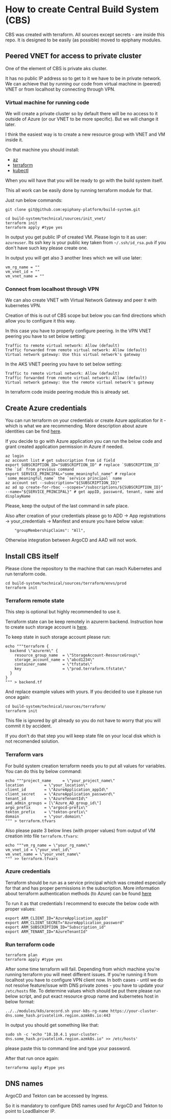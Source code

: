 # How to create Central Build System (CBS)

CBS was created with terraform.
All sources except secrets - are inside this repo.
It is designed to be easily (as possible) moved to epiphany modules.

## Peered VNET for access to private cluster

One of the element of CBS is private aks cluster.

It has no public IP address so to get to it we have to be in private network. We can achieve that by running our code from virtual machine in (peered) VNET or from localhost by connecting through VPN.

### Virtual machine for running code

We will create a private cluster so by default there will be no access to it outside of Azure (or our VNET to be more specific).
But we will change it later.

I think the easiest way is to create a new resource group with VNET and VM inside it.

On that machine you should install:

* [az](https://docs.microsoft.com/pl-pl/cli/azure/install-azure-cli)
* [terraform](https://learn.hashicorp.com/tutorials/terraform/install-cli)
* [kubectl](https://kubernetes.io/docs/tasks/tools/install-kubectl/)

When you will have that you will be ready to go with the build system itself.

This all work can be easily done by running terraform module for that.

Just run below commands:

```shell
git clone git@github.com:epiphany-platform/build-system.git

cd build-system/technical/sources/init_vnet/
terraform init
terraform apply #type yes
```

In output you get public IP of created VM. Please login to it as user: `azureuser`. Its ssh key is your public key taken from `~/.ssh/id_rsa.pub` if you don't have such key please create one.

In output you will get also 3 another lines which we will use later:
```shell
vm_rg_name = ""
vm_vnet_id = ""
vm_vnet_name = ""
```

### Connect from localhost through VPN

We can also create VNET with Virtual Network Gateway and peer it with kubernetes VPN.

Creation of this is out of CBS scope but below you can find directions which allow you to configure it this way.

In this case you have to properly configure peering.
In the VPN VNET peering you have to set below setting:
```
Traffic to remote virtual network: Allow (default)
Traffic forwarded from remote virtual network: Allow (default)
Virtual network gateway: Use this virtual network's gateway
```
In the AKS VNET  peering you have to set below setting:
```
Traffic to remote virtual network: Allow (default)
Traffic forwarded from remote virtual network: Allow (default)
Virtual network gateway: Use the remote virtual network's gateway
```

In terraform code inside peering module this is already set.


## Create Azure credentials

You can run terraform on your credentials or create Azure application for it - which is what we are recommending.
More description about azure identities can be find [here](https://docs.microsoft.com/en-us/azure/active-directory/develop/app-objects-and-service-principals).

If you decide to go with Azure application you can run the below code and grant created application permission in Azure if needed.

```shell
az login
az account list # get subscription from id field
export SUBSCRIPTION_ID="SUBSCRIPTION_ID" # replace `SUBSCRIPTION_ID` the `id` from previous command
export SERVICE_PRINCIPAL="some_meaningful_name" # replace `some_meaningful_name` the `service principal` name
az account set --subscription="${SUBSCRIPTION_ID}"
az ad sp create-for-rbac --scopes="/subscriptions/${SUBSCRIPTION_ID}" --name="${SERVICE_PRINCIPAL}" # get appID, password, tenant, name and displayName
```

Please, keep the output of the last command in safe place.

Also after creation of your credentials please go to ADD -> App registrations -> your_credentials -> Manifest and ensure you have below value:
```
	"groupMembershipClaims": "All",
```

Otherwise integration between ArgoCD and AAD will not work.

## Install CBS itself

Please clone the repository to the machine that can reach Kubernetes and run terraform code.

```shell
cd build-system/technical/sources/terraform/envs/prod
terraform init
```

### Terraform remote state 
This step is optional but highly recommended to use it.

Terraform state can be keep remotely in azurerm backend.
Instruction how to create such storage account is [here](https://docs.microsoft.com/en-us/azure/developer/terraform/store-state-in-azure-storage).

To keep state in such storage account please run:

```shell
echo """terraform {
  backend \"azurerm\" {
    resource_group_name  = \"StorageAccount-ResourceGroup\"
    storage_account_name = \"abcd1234\"
    container_name       = \"tfstate\"
    key                  = \"prod.terraform.tfstate\"
  }
}
""" > backend.tf
```

And replace example values with yours.
If you decided to use it please run once again:

```shell
cd build-system/technical/sources/terraform/
terraform init
```

This file is ignored by git already so you do not have to worry that you will commit it by accident.

If you don't do that step you will keep state file on your local disk which is not recomended solution.

### Terraform vars

For build system creation terraform needs you to put all values for variables.
You can do this by below command:

```shell
echo """project_name     = \"your_project_name\"
location         = \"your_location\"
client_id        = \"AzureApplication_appId\"
client_secret    = \"AzureApplication_password\"
tenant_id        = \"AzureTenantId\"
aad_admin_groups = [\"Azure_AD_group_id\"]
argo_prefix      = \"argocd-prefix\"
tekton_prefix    = \"tekton-prefix\"
domain           = \"your.domain\"
""" > terraform.tfvars
```

Also please paste 3 below lines (with proper values) from output of VM creation into file `terraform.tfvars`:
```shell
echo """vm_rg_name = \"your_rg_name\"
vm_vnet_id = \"your_vnet_id\"
vm_vnet_name = \"your_vnet_name\"
""" >> terraform.tfvars
```
### Azure credentials

Terraform should be run as a service principal which was created especially for that and has proper permissions in the subscription.
More information about terraform authentication methods (to Azure) can be found [here](https://registry.terraform.io/providers/hashicorp/azurerm/latest/docs#authenticating-to-azure)

To run it as that credentials I recommend to execute the below code with proper values:

```shell
export ARM_CLIENT_ID="AzureApplication_appId"
export ARM_CLIENT_SECRET="AzureApplication_password"
export ARM_SUBSCRIPTION_ID="Subscription_id"
export ARM_TENANT_ID="AzureTenantId"
```

### Run terraform code

```shell
terraform plan
terraform apply #type yes
```

After some time terraform will fail.
Depending from which machine you're running terraform you will meet different issues.
If you're running it from localhost you have to configure VPN client now.
In both cases - until we do not resolve feature/issue with DNS private zones - you have to update your `/etc/hosts` file. To determine values which should be put there please run below script, and put exact resource group name and kubernetes host in below format:

```shell
../../modules/k8s/arecord.sh your-k8s-rg-name https://your-cluster-dns.some_hash.privatelink.region.azmk8s.io:443
```

In output you should get something like that:
```shell script
sudo sh -c 'echo "10.10.4.1 your-cluster-dns.some_hash.privatelink.region.azmk8s.io" >> /etc/hosts'
```
please paste this to command line and type your password.

After that run once again:

```shell
terraforma apply #type yes
```

## DNS names

ArgoCD and Tekton can be accessed by Ingress.

So it is mandatory to configure DNS names used for ArgoCD and Tekton to point to LoadBalncer IP.
